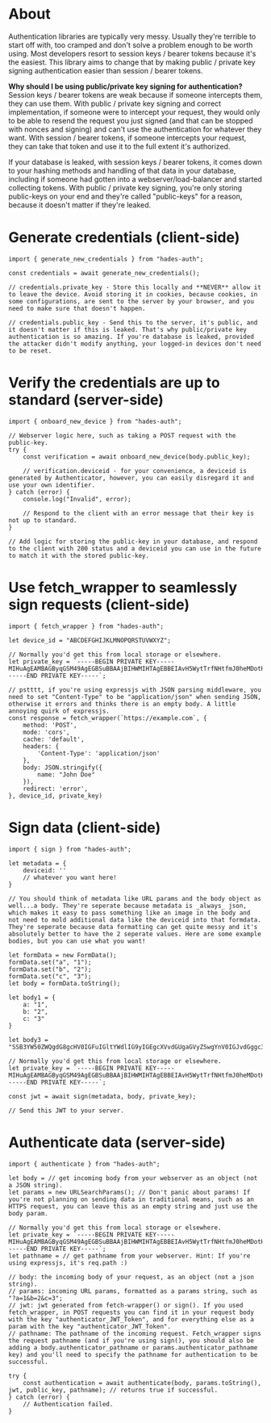 # About
Authentication libraries are typically very messy. Usually they're terrible to start off with, too cramped and don't solve a problem enough to be worth using. Most developers resort to session keys / bearer tokens because it's the easiest. This library aims to change that by making public / private key signing authentication easier than session / bearer tokens.

**Why should I be using public/private key signing for authentication?**
Session keys / bearer tokens are weak because if someone intercepts them, they can use them. With public / private key signing and correct implementation, if someone were to intercept your request, they would only to be able to resend the request you just signed (and that can be stopped with nonces and signing) and can't use the authentication for whatever they want. With session / bearer tokens, if someone intercepts your request, they can take that token and use it to the full extent it's authorized.

If your database is leaked, with session keys / bearer tokens, it comes down to your hashing methods and handling of that data in your database, including if someone had gotten into a webserver/load-balancer and started collecting tokens. With public / private key signing, you're only storing public-keys on your end and they're called "public-keys" for a reason, because it doesn't matter if they're leaked.

# Generate credentials (client-side)
```
import { generate_new_credentials } from "hades-auth";

const credentials = await generate_new_credentials();

// credentials.private_key - Store this locally and **NEVER** allow it to leave the device. Avoid storing it in cookies, because cookies, in some configurations, are sent to the server by your browser, and you need to make sure that doesn't happen.

// credentials.public_key - Send this to the server, it's public, and it doesn't matter if this is leaked. That's why public/private key authentication is so amazing. If you're database is leaked, provided the attacker didn't modify anything, your logged-in devices don't need to be reset.
```

# Verify the credentials are up to standard (server-side)
```
import { onboard_new_device } from "hades-auth";

// Webserver logic here, such as taking a POST request with the public-key.
try {
    const verification = await onboard_new_device(body.public_key);
    
    // verification.deviceid - for your convenience, a deviceid is generated by Authenticator, however, you can easily disregard it and use your own identifier.
} catch (error) {
    console.log("Invalid", error);
    
    // Respond to the client with an error message that their key is not up to standard.
}

// Add logic for storing the public-key in your database, and respond to the client with 200 status and a deviceid you can use in the future to match it with the stored public-key.
```

# Use fetch_wrapper to seamlessly sign requests (client-side)
```
import { fetch_wrapper } from "hades-auth";

let device_id = "ABCDEFGHIJKLMNOPQRSTUVWXYZ";

// Normally you'd get this from local storage or elsewhere.
let private_key = `-----BEGIN PRIVATE KEY-----
MIHuAgEAMBAGByqGSM49AgEGBSuBBAAjBIHWMIHTAgEBBEIAvH5WytTrfNHtfmJ0heMDotHBQXFR7jYx1rAZYpa0fNJcDeYIMV+mUjM/9ujMK4aaqwaxN1Viw2Ku/zlfKCJj3O2hgYkDgYYABADAKAtlhXvMXArHWxDt3IrUoVFndTyCjiSyteJwSVvd5VLr1hXVTZ9VJHOpSxq+Ght2LWaqIBShQfT4th/vzroypgBNSnkf+dH1bqiSaT01tznAoKwSqfxBgdRspJxCmYd87ukf/KB/INrZ7XX+4/pAT9Q8NqQEctS/DHrg/dRIUyEmNg==
-----END PRIVATE KEY-----`;

// pstttt, if you're using expressjs with JSON parsing middleware, you need to set "Content-Type" to be "application/json" when sending JSON, otherwise it errors and thinks there is an empty body. A little annoying quirk of expressjs.
const response = fetch_wrapper(`https://example.com`, {
    method: 'POST',
    mode: 'cors',
    cache: 'default',
    headers: {
        'Content-Type': 'application/json'
    },
    body: JSON.stringify({
        name: "John Doe"
    }),
    redirect: 'error',
}, device_id, private_key)
```

# Sign data (client-side)
```
import { sign } from "hades-auth";

let metadata = {
    deviceid: ''
    // whatever you want here!
}

// You should think of metadata like URL params and the body object as well...a body. They're seperate because metadata is _always_ json, which makes it easy to pass something like an image in the body and not need to mold additional data like the deviceid into that formdata. They're seperate because data formatting can get quite messy and it's absolutely better to have the 2 seperate values. Here are some example bodies, but you can use what you want!

let formData = new FormData();
formData.set("a", "1");
formData.set("b", "2");
formData.set("c", "3");
let body = formData.toString();

let body1 = {
    a: "1",
    b: "2",
    c: "3"
}

let body3 = "SSB3YW50ZWQgdG8gcHV0IGFuIGltYWdlIG9yIGEgcXVvdGUgaGVyZSwgYnV0IGJvdGggc3RyaW5ncyB3b3VsZCBoYXZlIGJlZW4gdG9vIGxvbmcuIEFueXdheSwgbmljZSB0byBzZWUgeW91J3JlIGVuam95aW5nIHRoZSBjb2RlYmFzZSBlbm91Z2ggdG8gcGVhayBiZWhpbmQgdGhlIGN1cnRhaW4gOik=";

// Normally you'd get this from local storage or elsewhere.
let private_key = `-----BEGIN PRIVATE KEY-----
MIHuAgEAMBAGByqGSM49AgEGBSuBBAAjBIHWMIHTAgEBBEIAvH5WytTrfNHtfmJ0heMDotHBQXFR7jYx1rAZYpa0fNJcDeYIMV+mUjM/9ujMK4aaqwaxN1Viw2Ku/zlfKCJj3O2hgYkDgYYABADAKAtlhXvMXArHWxDt3IrUoVFndTyCjiSyteJwSVvd5VLr1hXVTZ9VJHOpSxq+Ght2LWaqIBShQfT4th/vzroypgBNSnkf+dH1bqiSaT01tznAoKwSqfxBgdRspJxCmYd87ukf/KB/INrZ7XX+4/pAT9Q8NqQEctS/DHrg/dRIUyEmNg==
-----END PRIVATE KEY-----`;

const jwt = await sign(metadata, body, private_key);

// Send this JWT to your server.
```

# Authenticate data (server-side)
```
import { authenticate } from "hades-auth";

let body = // get incoming body from your webserver as an object (not a JSON string).
let params = new URLSearchParams(); // Don't panic about params! If you're not planning on sending data in traditional means, such as an HTTPS request, you can leave this as an empty string and just use the body param.

// Normally you'd get this from local storage or elsewhere.
let private_key = `-----BEGIN PRIVATE KEY-----
MIHuAgEAMBAGByqGSM49AgEGBSuBBAAjBIHWMIHTAgEBBEIAvH5WytTrfNHtfmJ0heMDotHBQXFR7jYx1rAZYpa0fNJcDeYIMV+mUjM/9ujMK4aaqwaxN1Viw2Ku/zlfKCJj3O2hgYkDgYYABADAKAtlhXvMXArHWxDt3IrUoVFndTyCjiSyteJwSVvd5VLr1hXVTZ9VJHOpSxq+Ght2LWaqIBShQfT4th/vzroypgBNSnkf+dH1bqiSaT01tznAoKwSqfxBgdRspJxCmYd87ukf/KB/INrZ7XX+4/pAT9Q8NqQEctS/DHrg/dRIUyEmNg==
-----END PRIVATE KEY-----`;
let pathname = // get pathname from your webserver. Hint: If you're using expressjs, it's req.path :)

// body: the incoming body of your request, as an object (not a json string).
// params: incoming URL params, formatted as a params string, such as "?a=1&b=2&c=3";
// jwt: jwt generated from fetch-wrapper() or sign(). If you used fetch_wrapper, in POST requests you can find it in your request body with the key "authenticator_JWT_Token", and for everything else as a param with the key "authenticator_JWT_Token".
// pathname: The pathname of the incoming request. Fetch_wrapper signs the request pathname (and if you're using sign(), you should also be adding a body.authenticator_pathname or params.authenticator_pathname key) and you'll need to specify the pathname for authentication to be successful.

try {
    const authentication = await authenticate(body, params.toString(), jwt, public_key, pathname); // returns true if successful.
} catch (error) {
    // Authentication failed.
}
```
